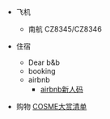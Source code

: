 
* 飞机
    * 南航 CZ8345/CZ8346

* 住宿
    * Dear b&b
    * booking
    * airbnb
      * [airbnb新人码](https://zh.airbnb.com/c/1cc88a?s=38&ref_device_id=8aea8fbf4e827b2054fbcdf89f67c726098a10d4&user_id=103045441)
* 购物
    [COSME大赏清单](https://www.smzdm.com/list/70056985/)
